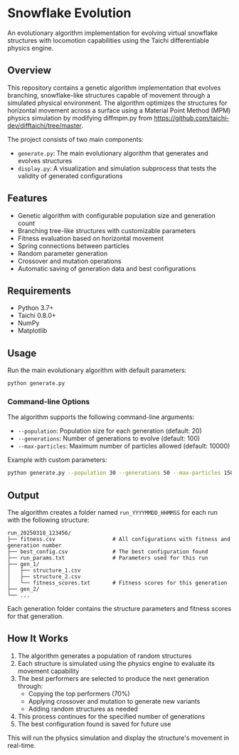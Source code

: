 # Snowflake Evolution

An evolutionary algorithm implementation for evolving virtual snowflake structures with locomotion capabilities using the Taichi differentiable physics engine.

## Overview

This repository contains a genetic algorithm implementation that evolves branching, snowflake-like structures capable of movement through a simulated physical environment. The algorithm optimizes the structures for horizontal movement across a surface using a Material Point Method (MPM) physics simulation by modifying diffmpm.py from https://github.com/taichi-dev/difftaichi/tree/master.

The project consists of two main components:
- `generate.py`: The main evolutionary algorithm that generates and evolves structures
- `display.py`: A visualization and simulation subprocess that tests the validity of generated configurations

## Features

- Genetic algorithm with configurable population size and generation count
- Branching tree-like structures with customizable parameters
- Fitness evaluation based on horizontal movement
- Spring connections between particles
- Random parameter generation
- Crossover and mutation operations
- Automatic saving of generation data and best configurations

## Requirements

- Python 3.7+
- Taichi 0.8.0+
- NumPy
- Matplotlib

## Usage

Run the main evolutionary algorithm with default parameters:
```bash
python generate.py
```

### Command-line Options

The algorithm supports the following command-line arguments:

- `--population`: Population size for each generation (default: 20)
- `--generations`: Number of generations to evolve (default: 100)
- `--max-particles`: Maximum number of particles allowed (default: 10000)

Example with custom parameters:
```bash
python generate.py --population 30 --generations 50 --max-particles 15000
```

## Output

The algorithm creates a folder named `run_YYYYMMDD_HHMMSS` for each run with the following structure:

```
run_20250318_123456/
├── fitness.csv                  # All configurations with fitness and generation number
├── best_config.csv              # The best configuration found
├── run_params.txt               # Parameters used for this run
├── gen_1/
│   ├── structure_1.csv
│   ├── structure_2.csv
│   └── fitness_scores.txt       # Fitness scores for this generation
├── gen_2/
└── ...
```

Each generation folder contains the structure parameters and fitness scores for that generation.

## How It Works

1. The algorithm generates a population of random structures
2. Each structure is simulated using the physics engine to evaluate its movement capability
3. The best performers are selected to produce the next generation through:
   - Copying the top performers (70%)
   - Applying crossover and mutation to generate new variants
   - Adding random structures as needed
4. This process continues for the specified number of generations
5. The best configuration found is saved for future use

This will run the physics simulation and display the structure's movement in real-time.
